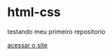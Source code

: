 # html-css
 testando meu primeiro repositorio

 <a href="https://lucianodeoliveiradutra.github.io./html-css/projeto/projeto.html">acessar o site<a>
